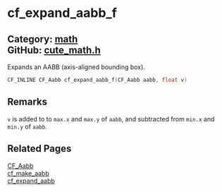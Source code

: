 [](../header.md ':include')

# cf_expand_aabb_f

Category: [math](/api_reference?id=math)  
GitHub: [cute_math.h](https://github.com/RandyGaul/cute_framework/blob/master/include/cute_math.h)  
---

Expands an AABB (axis-aligned bounding box).

```cpp
CF_INLINE CF_Aabb cf_expand_aabb_f(CF_Aabb aabb, float v)
```

## Remarks

`v` is added to to `max.x` and `max.y` of `aabb`, and subtracted from `min.x` and `min.y` of `aabb`.

## Related Pages

[CF_Aabb](/math/cf_aabb.md)  
[cf_make_aabb](/math/cf_make_aabb.md)  
[cf_expand_aabb](/math/cf_expand_aabb.md)  
